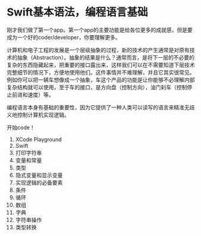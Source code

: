 # Swift基本语法，编程语言基础

刚才我们做了第一个app。第一个app的主要功能是给各位更多的成就感，但是要成为一个好的coder/developer，你要理解更多。

计算机和电子工程的发展是一个层级抽象的过程，新的技术的产生通常是对原有技术的抽象（Abstraction）。抽象的结果是什么？通常而言，是将下一层的不必要的复杂的东西隐藏起来，把重要的接口露出来，这样我们可以在不需要知道下层技术完整细节的情况下，方便地使用他们。这件事情并不难理解，并且它其实很常见。例如你可以把一辆车想像成一个抽象，车这个产品的功能是让你能够不必理解内部复杂结构就可以使用，至于车的接口，是方向盘（控制方向），油门刹车（控制停止前进和速度）等。

编程语言本身有基础的重要性，因为它提供了一种人类可以读写的语言来精准无歧义地控制计算机实现逻辑。

开始code！

1. XCode Playground
2. Swift
3. 打印字符串
4. 变量和常量
5. 类型
6. 隐式变量和显示变量
7. 实现逻辑的必备要素
8. 条件
9. 循环
10. 数组
11. 字典
12. 字符串操作
13. 类型转换


